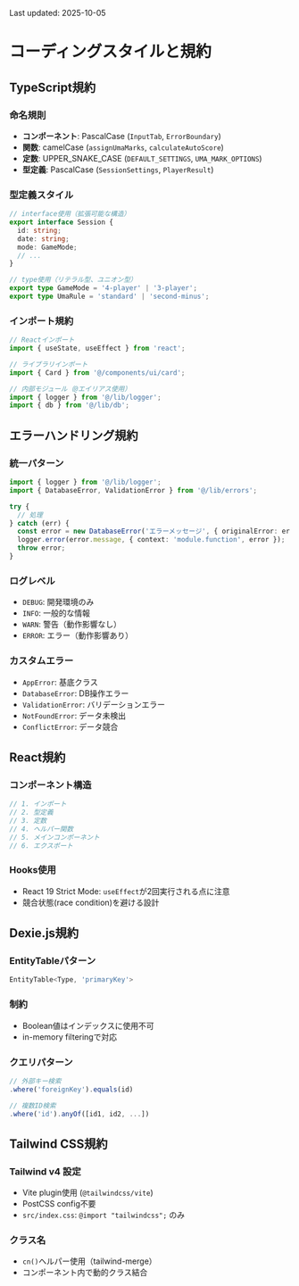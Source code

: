 Last updated: 2025-10-05

# コーディングスタイルと規約

## TypeScript規約

### 命名規則
- **コンポーネント**: PascalCase (`InputTab`, `ErrorBoundary`)
- **関数**: camelCase (`assignUmaMarks`, `calculateAutoScore`)
- **定数**: UPPER_SNAKE_CASE (`DEFAULT_SETTINGS`, `UMA_MARK_OPTIONS`)
- **型定義**: PascalCase (`SessionSettings`, `PlayerResult`)

### 型定義スタイル
```typescript
// interface使用（拡張可能な構造）
export interface Session {
  id: string;
  date: string;
  mode: GameMode;
  // ...
}

// type使用（リテラル型、ユニオン型）
export type GameMode = '4-player' | '3-player';
export type UmaRule = 'standard' | 'second-minus';
```

### インポート規約
```typescript
// Reactインポート
import { useState, useEffect } from 'react';

// ライブラリインポート
import { Card } from '@/components/ui/card';

// 内部モジュール（@エイリアス使用）
import { logger } from '@/lib/logger';
import { db } from '@/lib/db';
```

## エラーハンドリング規約

### 統一パターン
```typescript
import { logger } from '@/lib/logger';
import { DatabaseError, ValidationError } from '@/lib/errors';

try {
  // 処理
} catch (err) {
  const error = new DatabaseError('エラーメッセージ', { originalError: err });
  logger.error(error.message, { context: 'module.function', error });
  throw error;
}
```

### ログレベル
- `DEBUG`: 開発環境のみ
- `INFO`: 一般的な情報
- `WARN`: 警告（動作影響なし）
- `ERROR`: エラー（動作影響あり）

### カスタムエラー
- `AppError`: 基底クラス
- `DatabaseError`: DB操作エラー
- `ValidationError`: バリデーションエラー
- `NotFoundError`: データ未検出
- `ConflictError`: データ競合

## React規約

### コンポーネント構造
```typescript
// 1. インポート
// 2. 型定義
// 3. 定数
// 4. ヘルパー関数
// 5. メインコンポーネント
// 6. エクスポート
```

### Hooks使用
- React 19 Strict Mode: `useEffect`が2回実行される点に注意
- 競合状態(race condition)を避ける設計

## Dexie.js規約

### EntityTableパターン
```typescript
EntityTable<Type, 'primaryKey'>
```

### 制約
- Boolean値はインデックスに使用不可
- in-memory filteringで対応

### クエリパターン
```typescript
// 外部キー検索
.where('foreignKey').equals(id)

// 複数ID検索
.where('id').anyOf([id1, id2, ...])
```

## Tailwind CSS規約

### Tailwind v4 設定
- Vite plugin使用 (`@tailwindcss/vite`)
- PostCSS config不要
- `src/index.css`: `@import "tailwindcss";` のみ

### クラス名
- `cn()`ヘルパー使用（tailwind-merge）
- コンポーネント内で動的クラス結合
